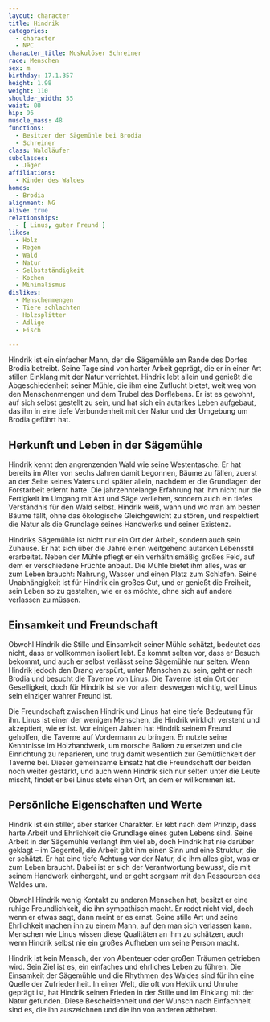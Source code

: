 ```yaml
---
layout: character
title: Hindrik
categories:
  - character
  - NPC
character_title: Muskulöser Schreiner
race: Menschen
sex: m
birthday: 17.1.357
height: 1.98
weight: 110
shoulder_width: 55
waist: 88
hip: 96
muscle_mass: 48
functions:
  - Besitzer der Sägemühle bei Brodia
  - Schreiner
class: Waldläufer
subclasses:
  - Jäger
affiliations:
  - Kinder des Waldes
homes:
  - Brodia
alignment: NG
alive: true
relationships:
  - [ Linus, guter Freund ]
likes:
  - Holz
  - Regen
  - Wald
  - Natur
  - Selbstständigkeit
  - Kochen
  - Minimalismus
dislikes:
  - Menschenmengen
  - Tiere schlachten
  - Holzsplitter
  - Adlige
  - Fisch

---
```


Hindrik ist ein einfacher Mann, der die Sägemühle am Rande des Dorfes Brodia betreibt. Seine Tage sind von harter Arbeit
geprägt, die er in einer Art stillen Einklang mit der Natur verrichtet. Hindrik lebt allein und genießt die
Abgeschiedenheit seiner Mühle, die ihm eine Zuflucht bietet, weit weg von den Menschenmengen und dem Trubel des
Dorflebens. Er ist es gewohnt, auf sich selbst gestellt zu sein, und hat sich ein autarkes Leben aufgebaut, das ihn in
eine tiefe Verbundenheit mit der Natur und der Umgebung um Brodia geführt hat.

<!--more-->

## Herkunft und Leben in der Sägemühle

Hindrik kennt den angrenzenden Wald wie seine Westentasche. Er hat bereits im Alter von sechs Jahren damit begonnen,
Bäume zu fällen, zuerst an der Seite seines Vaters und später allein, nachdem er die Grundlagen der Forstarbeit erlernt
hatte. Die jahrzehntelange Erfahrung hat ihm nicht nur die Fertigkeit im Umgang mit Axt und Säge verliehen, sondern auch
ein tiefes Verständnis für den Wald selbst. Hindrik weiß, wann und wo man am besten Bäume fällt, ohne das ökologische
Gleichgewicht zu stören, und respektiert die Natur als die Grundlage seines Handwerks und seiner Existenz.

Hindriks Sägemühle ist nicht nur ein Ort der Arbeit, sondern auch sein Zuhause. Er hat sich über die Jahre einen
weitgehend autarken Lebensstil erarbeitet. Neben der Mühle pflegt er ein verhältnismäßig großes Feld, auf dem er
verschiedene Früchte anbaut. Die Mühle bietet ihm alles, was er zum Leben braucht: Nahrung, Wasser und einen Platz zum
Schlafen. Seine Unabhängigkeit ist für Hindrik ein großes Gut, und er genießt die Freiheit, sein Leben so zu gestalten,
wie er es möchte, ohne sich auf andere verlassen zu müssen.

## Einsamkeit und Freundschaft

Obwohl Hindrik die Stille und Einsamkeit seiner Mühle schätzt, bedeutet das nicht, dass er vollkommen isoliert lebt. Es
kommt selten vor, dass er Besuch bekommt, und auch er selbst verlässt seine Sägemühle nur selten. Wenn Hindrik jedoch
den Drang verspürt, unter Menschen zu sein, geht er nach Brodia und besucht die Taverne von Linus. Die Taverne ist ein
Ort der Geselligkeit, doch für Hindrik ist sie vor allem deswegen wichtig, weil Linus sein einziger wahrer Freund ist.

Die Freundschaft zwischen Hindrik und Linus hat eine tiefe Bedeutung für ihn. Linus ist einer der wenigen Menschen, die
Hindrik wirklich versteht und akzeptiert, wie er ist. Vor einigen Jahren hat Hindrik seinem Freund geholfen, die Taverne
auf Vordermann zu bringen. Er nutzte seine Kenntnisse im Holzhandwerk, um morsche Balken zu ersetzen und die Einrichtung
zu reparieren, und trug damit wesentlich zur Gemütlichkeit der Taverne bei. Dieser gemeinsame Einsatz hat die
Freundschaft der beiden noch weiter gestärkt, und auch wenn Hindrik sich nur selten unter die Leute mischt, findet er
bei Linus stets einen Ort, an dem er willkommen ist.

## Persönliche Eigenschaften und Werte

Hindrik ist ein stiller, aber starker Charakter. Er lebt nach dem Prinzip, dass harte Arbeit und Ehrlichkeit die
Grundlage eines guten Lebens sind. Seine Arbeit in der Sägemühle verlangt ihm viel ab, doch Hindrik hat nie darüber
geklagt – im Gegenteil, die Arbeit gibt ihm einen Sinn und eine Struktur, die er schätzt. Er hat eine tiefe Achtung vor
der Natur, die ihm alles gibt, was er zum Leben braucht. Dabei ist er sich der Verantwortung bewusst, die mit seinem
Handwerk einhergeht, und er geht sorgsam mit den Ressourcen des Waldes um.

Obwohl Hindrik wenig Kontakt zu anderen Menschen hat, besitzt er eine ruhige Freundlichkeit, die ihn sympathisch macht.
Er redet nicht viel, doch wenn er etwas sagt, dann meint er es ernst. Seine stille Art und seine Ehrlichkeit machen ihn
zu einem Mann, auf den man sich verlassen kann. Menschen wie Linus wissen diese Qualitäten an ihm zu schätzen, auch wenn
Hindrik selbst nie ein großes Aufheben um seine Person macht.

Hindrik ist kein Mensch, der von Abenteuer oder großen Träumen getrieben wird. Sein Ziel ist es, ein einfaches und
ehrliches Leben zu führen. Die Einsamkeit der Sägemühle und die Rhythmen des Waldes sind für ihn eine Quelle der
Zufriedenheit. In einer Welt, die oft von Hektik und Unruhe geprägt ist, hat Hindrik seinen Frieden in der Stille und im
Einklang mit der Natur gefunden. Diese Bescheidenheit und der Wunsch nach Einfachheit sind es, die ihn auszeichnen und
die ihn von anderen abheben.